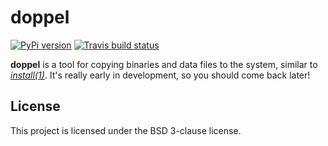 # doppel

[![PyPi version][pypi-image]][pypi-link]
[![Travis build status][travis-image]][travis-link]

**doppel** is a tool for copying binaries and data files to the system, similar
to [*install(1)*](http://linux.die.net/man/1/install). It's really early in
development, so you should come back later!

## License

This project is licensed under the BSD 3-clause license.

[pypi-image]: https://img.shields.io/pypi/v/doppel.svg
[pypi-link]: https://pypi.python.org/pypi/doppel
[travis-image]: https://travis-ci.org/jimporter/doppel.svg?branch=master
[travis-link]: https://travis-ci.org/jimporter/doppel
